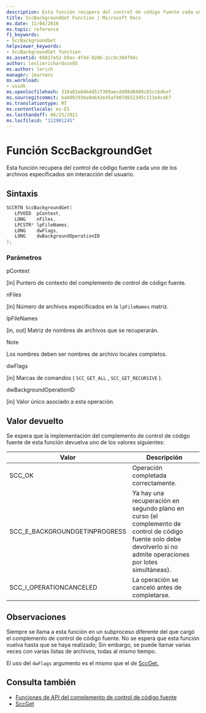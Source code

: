 ```yaml
---
description: Esta función recupera del control de código fuente cada uno de los archivos especificados sin interacción del usuario.
title: SccBackgroundGet Function | Microsoft Docs
ms.date: 11/04/2016
ms.topic: reference
f1_keywords:
- SccBackgroundGet
helpviewer_keywords:
- SccBackgroundGet function
ms.assetid: 69817e52-b9ac-4f4d-820b-2cc9c384f0dc
author: leslierichardson95
ms.author: lerich
manager: jmartens
ms.workload:
- vssdk
ms.openlocfilehash: 316a02e84b4d51f309aecdd98d0409c85ccbdbef
ms.sourcegitcommit: bab002936a9a642e45af407d652345c113a9c467
ms.translationtype: MT
ms.contentlocale: es-ES
ms.lasthandoff: 06/25/2021
ms.locfileid: "112901245"
---
```

# <a name="sccbackgroundget-function"></a>Función SccBackgroundGet
Esta función recupera del control de código fuente cada uno de los archivos especificados sin interacción del usuario.

## <a name="syntax"></a>Sintaxis

```cpp
SCCRTN SccBackgroundGet(
   LPVOID  pContext,
   LONG    nFiles,
   LPCSTR* lpFileNames,
   LONG    dwFlags,
   LONG    dwBackgroundOperationID
);
```

### <a name="parameters"></a>Parámetros
 pContext

[in] Puntero de contexto del complemento de control de código fuente.

 nFiles

[in] Número de archivos especificados en la `lpFileNames` matriz.

 lpFileNames

[in, out] Matriz de nombres de archivos que se recuperarán.

> [!NOTE]
> Los nombres deben ser nombres de archivo locales completos.

 dwFlags

[in] Marcas de comandos ( `SCC_GET_ALL` , `SCC_GET_RECURSIVE` ).

 dwBackgroundOperationID

[in] Valor único asociado a esta operación.

## <a name="return-value"></a>Valor devuelto
 Se espera que la implementación del complemento de control de código fuente de esta función devuelva uno de los valores siguientes:

|Valor|Descripción|
|-----------|-----------------|
|SCC_OK|Operación completada correctamente.|
|SCC_E_BACKGROUNDGETINPROGRESS|Ya hay una recuperación en segundo plano en curso (el complemento de control de código fuente solo debe devolverlo si no admite operaciones por lotes simultáneas).|
|SCC_I_OPERATIONCANCELED|La operación se canceló antes de completarse.|

## <a name="remarks"></a>Observaciones
 Siempre se llama a esta función en un subproceso diferente del que cargó el complemento de control de código fuente. No se espera que esta función vuelva hasta que se haya realizado; Sin embargo, se puede llamar varias veces con varias listas de archivos, todas al mismo tiempo.

 El uso del `dwFlags` argumento es el mismo que el de [SccGet.](../extensibility/sccget-function.md)

## <a name="see-also"></a>Consulta también
- [Funciones de API del complemento de control de código fuente](../extensibility/source-control-plug-in-api-functions.md)
- [SccGet](../extensibility/sccget-function.md)
